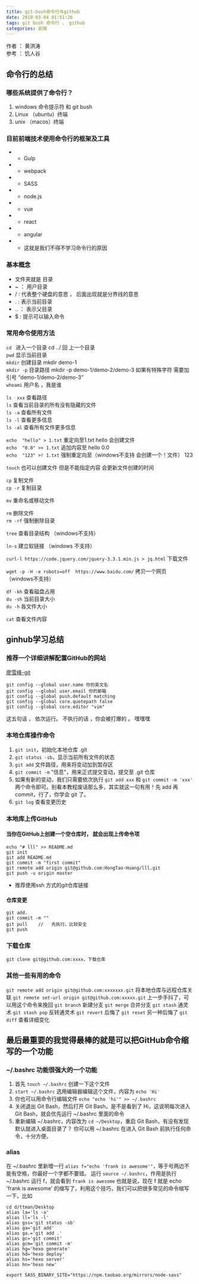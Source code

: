 ```yaml
---
title: git-bush命令行与github
date: 2018-03-04 01:51:26
tags: git bush 命令行 ， github
categories: 前端
---
```

作者 ： 黄洪涛  
参考 ： 饥人谷
## 命令行的总结

### 哪些系统提供了命令行？
1. windows 命令提示符 和 git bush
2. Linux （ubuntu）终端
3. unix （macos）终端

### 目前前端技术使用命令行的框架及工具
- - Gulp
- - webpack
- - SASS 
- - node.js 
- - vue 
- - react
- - angular
- - 这就是我们不得不学习命令行的原因

### 基本概念 
* 文件夹就是    目录
* ~ ： 用户目录  
* / :  代表整个硬盘的意思   ， 后面出现就是分界线的意思
* . :  表示当前目录
* .. ： 表示父目录
* $ : 提示可以输入命令

### 常用命令使用方法
`cd ` 进入一个目录   cd ../ 回 上一个目录   
`pwd` 显示当前目录   
`mkdir`  创建目录  mkdir demo-1   
`mkdir -p`  目录路径 mkdir -p demo-1/demo-2/demo-3    如果有特殊字符   需要加引号 “demo-1/demo-2/demo-3”   
`whoami`  用户名   ，我是谁

`ls  xxx`  查看路径   
`ls`  查看当前目录的所有没有隐藏的文件   
`ls -a` 查看所有文件   
`ls -l` 查看更多信息   
`ls -al` 查看所有文件更多信息   

`echo  "hello" > 1.txt`  重定向至1.txt    hello     会创建文件   
`echo  "0.0" >> 1.txt`  追加内容至       hello  0.0   
`echo  "123" >! 1.txt`  强制重定向至（windows不支持   会创建一个！文件）    123

`touch` 也可以创建文件   但是不能指定内容    会更新文件创建的时间

`cp`  复制文件   
`cp -r`  复制目录  

`mv`  重命名或移动文件 

`rm` 删除文件  
`rm -rf` 强制删除目录

`tree` 查看目录结构   （windows不支持）

`ln-s` 建立软链接   （windows 不支持）

`curl-l https://code.jquery.com/jquery-3.3.1.min.js > jq.html`    下载文件

`wget -p -H -e robots=off  https://www.baidu.com/`   拷贝一个网页  （windows不支持）

`df -kh` 查看磁盘占用  
`du -sh` 当前目录大小  
`du -h` 各文件大小  

`cat` 查看文件内容

## ginhub学习总结

### 推荐一个详细讲解配置GitHub的网站
[廖雪峰-git](https://www.liaoxuefeng.com/wiki/0013739516305929606dd18361248578c67b8067c8c017b000/00137396287703354d8c6c01c904c7d9ff056ae23da865a000)

```
git config --global user.name 你的英文名
git config --global user.email 你的邮箱
git config --global push.default matching
git config --global core.quotepath false
git config --global core.editor "vim"
```
这五句话 ， 依次运行。  不执行的话 ，你会被打爆的  。 嘿嘿嘿

### 本地仓库操作命令
1. `git init`，初始化本地仓库 .git
2. `git status -sb`，显示当前所有文件的状态
3. `git add` 文件路径，用来将变动加到暂存区
4. `git commit -m` "信息"，用来正式提交变动，提交至 .git 仓库
5. 如果有新的变动，我们只需要依次执行 `git add xxx` 和 `git commit -m 'xxx'` 两个命令即可。别看本教程废话那么多，其实就这一句有用！先 add 再 commit，行了，你学会 git 了。
6. `git log` 查看变更历史

### 本地库上传GitHub
#### 当你在GitHub上创建一个空仓库时， 就会出现上传命令项
```
echo "# lll" >> README.md
git init
git add README.md
git commit -m "first commit"
git remote add origin git@github.com:HongTao-Huang/lll.git
git push -u origin master
```
* 推荐使用ssh 方式的git仓库链接
#### 仓库变更
```
git add.
git commit -m ""
git pull    //   先执行，比较安全
git push
```
### 下载仓库
`git clone git@github.com:xxxx，下载仓库`

### 其他一些有用的命令
`git remote add origin git@github.com:xxxxxxx.git` 将本地仓库与远程仓库关联
`git remote set-url origin git@github.com:xxxxx.git` 上一步手抖了，可以用这个命令来挽回
`git branch` 新建分支
`git merge` 合并分支
`git stash` 通灵术
`git stash pop` 反转通灵术
`git revert` 后悔了
`git reset` 另一种后悔了
`git diff` 查看详细变化

## 最后最重要的我觉得最棒的就是可以把GitHub命令缩写的一个功能 

###  ~/.bashrc  功能很强大的一个功能
1. 首先 `touch ~/.bashrc` 创建一下这个文件
2. `start ~/.bashrc` 选用编辑器编辑这个文件，内容为 `echo 'Hi'`
3. 你也可以用命令行编辑文件 `echo "echo 'hi'" >> ~/.bashrc`
4. 关闭退出 Git Bash，然后打开 Git Bash，是不是看到了 Hi，这说明每次进入 Git Bash，就会优先运行 ~/.bashrc 里面的命令
5. 重新编辑 ~/.bashrc，内容改为 `cd ~/Desktop`，重启 Git Bash，有没有发现默认就进入桌面目录了？
你可以用 ~/.bashrc 在进入 Git Bash 前执行任何命令，十分方便。

### alias 
在 ~/.bashrc 里新增一行 `alias f="echo 'frank is awesome'"`，等于号两边不能有空格，你最好一个字都不要错。
运行 `source ~/.bashrc`，作用是执行 ~/.bashrc
运行 f，就会看到 `frank is awesome`
也就是说，现在 f 就是 echo 'frank is awesome' 的缩写了，利用这个技巧，我们可以把很多常见的命令缩写一下，比如
```
cd d/ttman/Desktop
alias la='ls -a'
alias ll='ls -l'
alias gss='git status -sb'
alias ga='git add'
alias ga.='git add .'
alias gc='git commit'
alias gcm='git commit -m'
alias hg='hexo generate'
alias hd='hexo deploy'
alias hs='hexo server'
alias hn='hexo new'

export SASS_BINARY_SITE="https://npm.taobao.org/mirrors/node-sass"
```